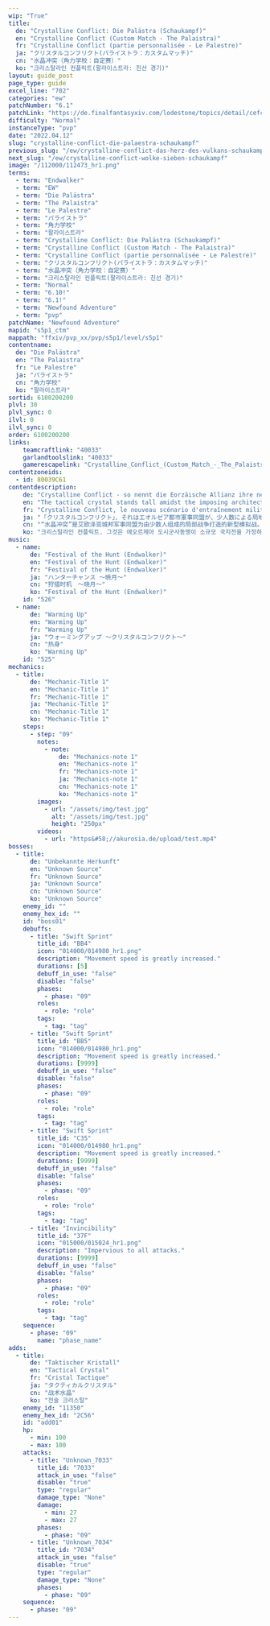 ```yaml
---
wip: "True"
title:
  de: "Crystalline Conflict: Die Palästra (Schaukampf)"
  en: "Crystalline Conflict (Custom Match - The Palaistra)"
  fr: "Crystalline Conflict (partie personnalisée - Le Palestre)"
  ja: "クリスタルコンフリクト(パライストラ：カスタムマッチ)"
  cn: "水晶冲突（角力学校：自定赛）"
  ko: "크리스탈라인 컨플릭트(팔라이스트라: 친선 경기)"
layout: guide_post
page_type: guide
excel_line: "702"
categories: "ew"
patchNumber: "6.1"
patchLink: "https://de.finalfantasyxiv.com/lodestone/topics/detail/cefc99d95d50a6f3bf18286830630dc33bf5242b"
difficulty: "Normal"
instanceType: "pvp"
date: "2022.04.12"
slug: "crystalline-conflict-die-palaestra-schaukampf"
previous_slug: "/ew/crystalline-conflict-das-herz-des-vulkans-schaukampf"
next_slug: "/ew/crystalline-conflict-wolke-sieben-schaukampf"
image: "/112000/112473_hr1.png"
terms:
  - term: "Endwalker"
  - term: "EW"
  - term: "Die Palästra"
  - term: "The Palaistra"
  - term: "Le Palestre"
  - term: "パライストラ"
  - term: "角力学校"
  - term: "팔라이스트라"
  - term: "Crystalline Conflict: Die Palästra (Schaukampf)"
  - term: "Crystalline Conflict (Custom Match - The Palaistra)"
  - term: "Crystalline Conflict (partie personnalisée - Le Palestre)"
  - term: "クリスタルコンフリクト(パライストラ：カスタムマッチ)"
  - term: "水晶冲突（角力学校：自定赛）"
  - term: "크리스탈라인 컨플릭트(팔라이스트라: 친선 경기)"
  - term: "Normal"
  - term: "6.10!"
  - term: "6.1!"
  - term: "Newfound Adventure"
  - term: "pvp"
patchName: "Newfound Adventure"
mapid: "s5p1_ctm"
mappath: "ffxiv/pvp_xx/pvp/s5p1/level/s5p1"
contentname:
  de: "Die Palästra"
  en: "The Palaistra"
  fr: "Le Palestre"
  ja: "パライストラ"
  cn: "角力学校"
  ko: "팔라이스트라"
sortid: 6100200200
plvl: 30
plvl_sync: 0
ilvl: 0
ilvl_sync: 0
order: 6100200200
links:
    teamcraftlink: "40033"
    garlandtoolslink: "40033"
    gamerescapelink: "Crystalline_Conflict_(Custom_Match_-_The_Palaistra)"
contentzoneids:
  - id: 80039C61
contentdescription:
    de: "Crystalline Conflict - so nennt die Eorzäische Allianz ihre neueste Gefechtsübung, die ein Scharmützel zwischen zwei kleinen Trupps simuliert. Es gilt, ein hitziges Schlachtfeld voller magischer Mechanismen zu dominieren und einen Kristall, der das Herzstück der Übung darstellt, sicher an sein Ziel zu bringen!"
    en: "The tactical crystal stands tall amidst the imposing architecture of the Palaistra, but to reach it shall be no mean feat! With teams Astra and Umbra struggling for strategic dominance, newcome pups and Wolves' Den regulars alike must give their all to become champions in this arena.<br/><br/><br/><br/>At the end of the crystal line, who will stand victorious? Will it be you?"
    fr: "Crystalline Conflict, le nouveau scénario d'entraînement militaire imaginé par l'Alliance éorzéenne, met en scène de petites escouades se livrant de féroces escarmouches. Il ne s'agit pas simplement de vaincre l'équipe adverse, mais d'acheminer une ressource clef unique, le cristal tactique, jusqu'à l'objectif; le tout dans des décors variés, fruits d'un illusionnisme de haut vol. Aux armes, combattants, la victoire se trouve au bout du chemin!"
    ja: "「クリスタルコンフリクト」、それはエオルゼア都市軍事同盟が、少人数による局地戦を想定した新たなる模擬戦である。既存の対人戦闘に、重要物資「タクティカルクリスタル」を確保して目的地に移送するという戦略要素を加味。最新の幻影投射技術で再現された、多彩な環境下で勝利を目指せ！"
    cn: "“水晶冲突”是艾欧泽亚城邦军事同盟为由少数人组成的局部战争打造的新型模拟战。在现有的对人战斗的基础上，增加了确保重要物资“战术水晶”并将其转移到目的地的战略要素。在用最新全息投影技术再现的多彩环境中努力取得胜利吧！"
    ko: "크리스탈라인 컨플릭트. 그것은 에오르제아 도시군사동맹이 소규모 국지전을 가정하여 꾸민 새로운 모의 전투이다. 기존의 대인 전투에, 중요 물자인 '전술 크리스탈'을 확보해서 목적지까지 운반하는 전략적인 요소가 가미되었다. 최신 환영 투사 기술로 재현한 다채로운 환경에서, 승리를 위해 싸워라!"
music:
  - name:
      de: "Festival of the Hunt (Endwalker)"
      en: "Festival of the Hunt (Endwalker)"
      fr: "Festival of the Hunt (Endwalker)"
      ja: "ハンターチャンス ～暁月～"
      cn: "狩猎时机　～晓月～"
      ko: "Festival of the Hunt (Endwalker)"
    id: "526"
  - name:
      de: "Warming Up"
      en: "Warming Up"
      fr: "Warming Up"
      ja: "ウォーミングアップ ～クリスタルコンフリクト～"
      cn: "热身"
      ko: "Warming Up"
    id: "525"
mechanics:
  - title:
      de: "Mechanic-Title 1"
      en: "Mechanic-Title 1"
      fr: "Mechanic-Title 1"
      ja: "Mechanic-Title 1"
      cn: "Mechanic-Title 1"
      ko: "Mechanic-Title 1"
    steps:
      - step: "09"
        notes:
          - note:
              de: "Mechanics-note 1"
              en: "Mechanics-note 1"
              fr: "Mechanics-note 1"
              ja: "Mechanics-note 1"
              cn: "Mechanics-note 1"
              ko: "Mechanics-note 1"
        images:
          - url: "/assets/img/test.jpg"
            alt: "/assets/img/test.jpg"
            height: "250px"
        videos:
          - url: "https&#58;//akurosia.de/upload/test.mp4"
bosses:
  - title:
      de: "Unbekannte Herkunft"
      en: "Unknown Source"
      fr: "Unknown Source"
      ja: "Unknown Source"
      cn: "Unknown Source"
      ko: "Unknown Source"
    enemy_id: ""
    enemy_hex_id: ""
    id: "boss01"
    debuffs:
      - title: "Swift Sprint"
        title_id: "BB4"
        icon: "014000/014980_hr1.png"
        description: "Movement speed is greatly increased."
        durations: [5]
        debuff_in_use: "false"
        disable: "false"
        phases:
          - phase: "09"
        roles:
          - role: "role"
        tags:
          - tag: "tag"
      - title: "Swift Sprint"
        title_id: "BB5"
        icon: "014000/014980_hr1.png"
        description: "Movement speed is greatly increased."
        durations: [9999]
        debuff_in_use: "false"
        disable: "false"
        phases:
          - phase: "09"
        roles:
          - role: "role"
        tags:
          - tag: "tag"
      - title: "Swift Sprint"
        title_id: "C35"
        icon: "014000/014980_hr1.png"
        description: "Movement speed is greatly increased."
        durations: [9999]
        debuff_in_use: "false"
        disable: "false"
        phases:
          - phase: "09"
        roles:
          - role: "role"
        tags:
          - tag: "tag"
      - title: "Invincibility"
        title_id: "37F"
        icon: "015000/015024_hr1.png"
        description: "Impervious to all attacks."
        durations: [9999]
        debuff_in_use: "false"
        disable: "false"
        phases:
          - phase: "09"
        roles:
          - role: "role"
        tags:
          - tag: "tag"
    sequence:
      - phase: "09"
        name: "phase_name"
adds:
  - title:
      de: "Taktischer Kristall"
      en: "Tactical Crystal"
      fr: "Cristal Tactique"
      ja: "タクティカルクリスタル"
      cn: "战术水晶"
      ko: "전술 크리스탈"
    enemy_id: "11350"
    enemy_hex_id: "2C56"
    id: "add01"
    hp:
      - min: 100
      - max: 100
    attacks:
      - title: "Unknown_7033"
        title_id: "7033"
        attack_in_use: "false"
        disable: "true"
        type: "regular"
        damage_type: "None"
        damage:
          - min: 27
          - max: 27
        phases:
          - phase: "09"
      - title: "Unknown_7034"
        title_id: "7034"
        attack_in_use: "false"
        disable: "true"
        type: "regular"
        damage_type: "None"
        phases:
          - phase: "09"
    sequence:
      - phase: "09"
---
```

